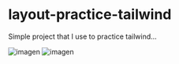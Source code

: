 # layout-practice-tailwind
Simple project that I use to practice tailwind...


![imagen](https://github.com/matias248/layout-practice-tailwind/assets/64227802/feb420a5-94e9-4b6b-8200-7e1b555b9e02)
![imagen](https://github.com/matias248/layout-practice-tailwind/assets/64227802/f686bff7-06e5-4d60-b976-b9824db26b72)
